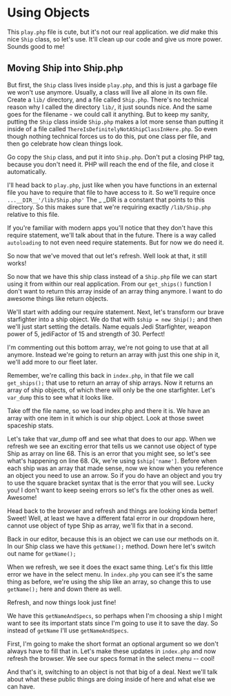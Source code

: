 # Using Objects

This `play.php` file is cute, but it's not our real application. we *did* make 
this nice `Ship` class, so let's use. It'll clean up our code and give us more 
power. Sounds good to me!

## Moving Ship into Ship.php

But first, the `Ship` class lives inside `play.php`, and this is just a garbage
file we won't use anymore. Usually, a class will live all alone in its own
file. Create a `lib/` directory, and a file called `Ship.php`. There's no
technical reason why I called the directory `lib/`, it just sounds nice. And
the same goes for the filename - we could call it anything. But to keep my
sanity, putting the `Ship` class inside `Ship.php` makes a lot more sense
than putting it inside of a file called `ThereIsDefinitelyNotAShipClassInHere.php`.
So even though nothing technical forces us to do this, put one class per file,
and then go celebrate how clean things look.

Go copy the `Ship` class, and put it into `Ship.php`. Don't put a closing
PHP tag, because you don't need it. PHP will reach the end of the file, and
close it automatically.

I'll head back to `play.php`, just like when you have functions in an external
file you have to require that file to have access to it. So we'll require once
`...__DIR__'/lib/Ship.php'` The _ _DIR is a constant that points to this directory. 
So this makes sure that we're requiring exactly `/lib/Ship.php` relative to this file.

If you're familiar with modern apps you'll notice that they don't have this 
require statement, we'll talk about that in the future. There is a way called
`autoloading` to not even need require statements. But for now we do need it.

So now that we've moved that out let's refresh. Well look at that, it still works!

So now that we have this ship class instead of a `Ship.php` file we can start
using it from within our real application. From our `get_ships()` function I 
don't want to return this array inside of an array thing anymore. I want to
do awesome things like return objects.

We'll start with adding our require statement. Next, let's transform our brave
starfighter into a ship object. We do that with `$ship = new Ship();` and then
we'll just start setting the details. Name equals Jedi Starfighter, weapon power
of 5, jediFactor of 15 and strength of 30. Perfect!

I'm commenting out this bottom array, we're not going to use that at all anymore.
Instead we're going to return an array with just this one ship in it, we'll add
more to our fleet later. 

Remember, we're calling this back in `index.php`, in that file we call `get_ships();`
that use to return an array of ship arrays. Now it returns an array of ship objects,
of which there will only be the one starfighter. Let's `var_dump` this to see what it
looks like.

Take off the file name, so we load index.php and there it is. We have an array with
one item in it which is our ship object. Look at those sweet spaceship stats. 

Let's take that var_dump off and see what that does to our app. When we refresh we see
an exciting error that tells us we cannot use object of type Ship as array on line 68.
This is an error that you might see, so let's see what's happening on line 68. Ok, we're
using `$ship['name']`. Before when each ship was an array that made sense, now we know
when you reference an object you need to use an arrow. So if you do have an object and
you try to use the square bracket syntax that is the error that you will see. Lucky you!
I don't want to keep seeing errors so let's fix the other ones as well. Awesome!

Head back to the browser and refresh and things are looking kinda better! Sweet!
Well, at least we have a different fatal error in our dropdown here, cannot use 
object of type Ship as array, we'll fix that in a second. 

Back in our editor, because this is an object we can use our methods on it. In our Ship
class we have this `getName();` method. Down here let's switch out name for `getName();`

When we refresh, we see it does the exact same thing. Let's fix this little error we have
in the select menu. In `index.php` you can see it's the same thing as before, we're using
the ship like an array, so change this to use `getName();` here and down there as well.

Refresh, and now things look just fine!

We have this `getNameAndSpecs`, so perhaps when I'm choosing a ship I might want to see its
important stats since I'm going to use it to save the day. So instead of `getName` I'll use 
`getNameAndSpecs`. 

First, I'm going to make the short format an optional argument so we don't always have 
to fill that in. Let's make these updates in `index.php` and now refresh the browser.
We see our specs format in the select menu -- cool! 

And that's it, switching to an object is not that big of a deal. Next we'll talk about
what these public things are doing inside of here and what else we can have.
